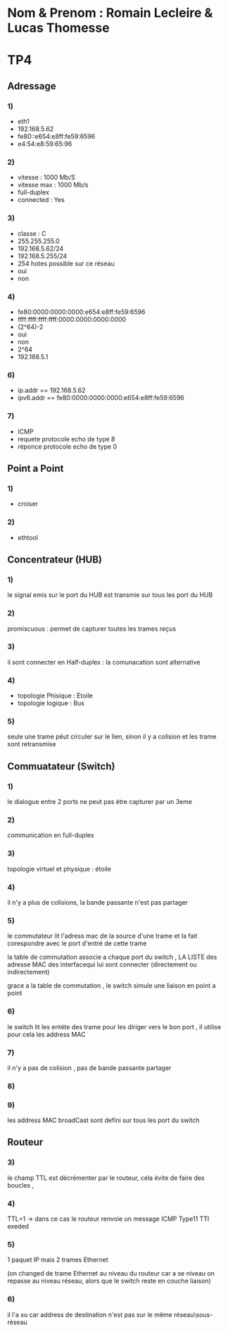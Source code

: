 # Nom & Prenom : Romain Lecleire & Lucas Thomesse

# TP4

## Adressage

### 1)
- eth1
- 192.168.5.62
- fe80::e654:e8ff:fe59:6596
- e4:54:e8:59:65:96
  
### 2)

- vitesse : 1000 Mb/S
- vitesse max : 1000 Mb/s
- full-duplex
- connected : Yes

### 3)

- classe : C
- 255.255.255.0
- 192.168.5.62/24
- 192.168.5.255/24
- 254 hotes possible sur ce réseau
- oui
- non
  
### 4)
 - fe80:0000:0000:0000:e654:e8ff:fe59:6596
 - ffff:ffff:ffff:ffff:0000:0000:0000:0000
 - (2^64)-2
 - oui
 - non
 - 2^64
 - 192.168.5.1

### 6)

- ip.addr == 192.168.5.62
- ipv6.addr == fe80:0000:0000:0000:e654:e8ff:fe59:6596
  
### 7)

- ICMP
- requete protocole echo de type 8
- réponce protocole echo de type 0

## Point a Point

### 1) 

- croiser

### 2) 

- ethtool 

## Concentrateur (HUB)

### 1)

le signal emis sur le port du HUB est transmie sur tous les port du HUB

### 2)

promiscuous : permet de capturer toutes les trames reçus

### 3)

il sont connecter en Half-duplex : la comunacation sont alternative

### 4) 

- topologie Phisique : Etoile
- topologie logique : Bus

### 5)

seule une trame pêut circuler sur le lien, sinon il y a colision et les trame sont retransmise


## Commuatateur (Switch)

### 1)

le dialogue entre 2 ports ne peut pas étre capturer par un 3eme

### 2)

communication en full-duplex

### 3)

topologie virtuel et physique : étoile

### 4)

il n'y a plus de colisions, la bande passante n'est pas partager

### 5)

le commutateur lit l'adress mac de la source d'une trame et la fait corespondre avec le port d'entré de cette trame

la table de commutation associe a chaque port du switch , LA LISTE des adresse MAC des interfacequi lui sont connecter (directement ou indirectement)

grace a la table de commutation ,  le switch simule une liaison en point a point 

### 6) 

le switch lit les entéte des trame pour les diriger vers le bon port , il utilise pour cela les address MAC

### 7)

il n'y a pas de colision , pas de bande passante partager 

### 8)


### 9)

les address MAC broadCast sont defini sur tous les port du switch

## Routeur

### 3)
 
le champ TTL est décrémenter par le routeur, cela évite de faire des boucles , 

### 4)

TTL=1 -> dans ce cas le routeur renvoie un message ICMP Type11 TTl exeded

### 5)

1 paquet IP mais 2 trames Ethernet

(on changed de trame Ethernet au niveau du routeur car a se niveau on repasse au niveau réseau, alors que le switch reste en couche liaison)

### 6)

il l'a su car address de destination n'est pas sur le même réseau\sous-réseau











